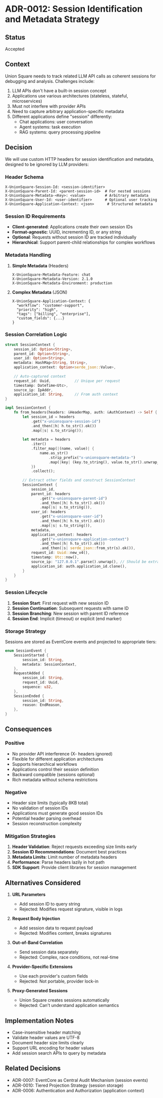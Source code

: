 # ADR-0012: Session Identification and Metadata Strategy

## Status

Accepted

## Context

Union Square needs to track related LLM API calls as coherent sessions for debugging and analysis. Challenges include:

1. LLM APIs don't have a built-in session concept
2. Applications use various architectures (stateless, stateful, microservices)
3. Must not interfere with provider APIs
4. Need to capture arbitrary application-specific metadata
5. Different applications define "session" differently:
   - Chat applications: user conversation
   - Agent systems: task execution
   - RAG systems: query processing pipeline

## Decision

We will use custom HTTP headers for session identification and metadata, designed to be ignored by LLM providers:

### Header Schema

```
X-UnionSquare-Session-Id: <session-identifier>
X-UnionSquare-Parent-Id: <parent-session-id>  # For nested sessions
X-UnionSquare-Metadata-<Key>: <value>         # Arbitrary metadata
X-UnionSquare-User-Id: <user-identifier>      # Optional user tracking
X-UnionSquare-Application-Context: <json>      # Structured metadata
```

### Session ID Requirements

- **Client-generated**: Applications create their own session IDs
- **Format-agnostic**: UUID, incrementing ID, or any string
- **Optional**: Requests without session ID are tracked individually
- **Hierarchical**: Support parent-child relationships for complex workflows

### Metadata Handling

1. **Simple Metadata** (Headers)
   ```
   X-UnionSquare-Metadata-Feature: chat
   X-UnionSquare-Metadata-Version: 2.1.0
   X-UnionSquare-Metadata-Environment: production
   ```

2. **Complex Metadata** (JSON)
   ```
   X-UnionSquare-Application-Context: {
     "workflow": "customer-support",
     "priority": "high",
     "tags": ["billing", "enterprise"],
     "custom_fields": {...}
   }
   ```

### Session Correlation Logic

```rust
struct SessionContext {
    session_id: Option<String>,
    parent_id: Option<String>,
    user_id: Option<String>,
    metadata: HashMap<String, String>,
    application_context: Option<serde_json::Value>,
    
    // Auto-captured context
    request_id: Uuid,           // Unique per request
    timestamp: DateTime<Utc>,
    source_ip: IpAddr,
    application_id: String,     // From auth context
}

impl SessionContext {
    fn from_headers(headers: &HeaderMap, auth: &AuthContext) -> Self {
        let session_id = headers
            .get("x-unionsquare-session-id")
            .and_then(|h| h.to_str().ok())
            .map(|s| s.to_string());
            
        let metadata = headers
            .iter()
            .filter_map(|(name, value)| {
                name.as_str()
                    .strip_prefix("x-unionsquare-metadata-")
                    .map(|key| (key.to_string(), value.to_str().unwrap_or("").to_string()))
            })
            .collect();
            
        // Extract other fields and construct SessionContext
        SessionContext {
            session_id,
            parent_id: headers
                .get("x-unionsquare-parent-id")
                .and_then(|h| h.to_str().ok())
                .map(|s| s.to_string()),
            user_id: headers
                .get("x-unionsquare-user-id")
                .and_then(|h| h.to_str().ok())
                .map(|s| s.to_string()),
            metadata,
            application_context: headers
                .get("x-unionsquare-application-context")
                .and_then(|h| h.to_str().ok())
                .and_then(|s| serde_json::from_str(s).ok()),
            request_id: Uuid::new_v4(),
            timestamp: Utc::now(),
            source_ip: "127.0.0.1".parse().unwrap(), // Should be extracted from request
            application_id: auth.application_id.clone(),
        }
    }
}
```

### Session Lifecycle

1. **Session Start**: First request with new session ID
2. **Session Continuation**: Subsequent requests with same ID
3. **Session Branching**: New session with parent ID reference
4. **Session End**: Implicit (timeout) or explicit (end marker)

### Storage Strategy

Sessions are stored as EventCore events and projected to appropriate tiers:

```rust
enum SessionEvent {
    SessionStarted {
        session_id: String,
        metadata: SessionContext,
    },
    RequestAdded {
        session_id: String,
        request_id: Uuid,
        sequence: u32,
    },
    SessionEnded {
        session_id: String,
        reason: EndReason,
    },
}
```

## Consequences

### Positive

- No provider API interference (X- headers ignored)
- Flexible for different application architectures
- Supports hierarchical workflows
- Applications control their session definition
- Backward compatible (sessions optional)
- Rich metadata without schema restrictions

### Negative

- Header size limits (typically 8KB total)
- No validation of session IDs
- Applications must generate good session IDs
- Potential header parsing overhead
- Session reconstruction complexity

### Mitigation Strategies

1. **Header Validation**: Reject requests exceeding size limits early
2. **Session ID Recommendations**: Document best practices
3. **Metadata Limits**: Limit number of metadata headers
4. **Performance**: Parse headers lazily in hot path
5. **SDK Support**: Provide client libraries for session management

## Alternatives Considered

1. **URL Parameters**
   - Add session ID to query string
   - Rejected: Modifies request signature, visible in logs

2. **Request Body Injection**
   - Add session data to request payload
   - Rejected: Modifies content, breaks signatures

3. **Out-of-Band Correlation**
   - Send session data separately
   - Rejected: Complex, race conditions, not real-time

4. **Provider-Specific Extensions**
   - Use each provider's custom fields
   - Rejected: Not portable, provider lock-in

5. **Proxy-Generated Sessions**
   - Union Square creates sessions automatically
   - Rejected: Can't understand application semantics

## Implementation Notes

- Case-insensitive header matching
- Validate header values are UTF-8
- Document header size limits clearly
- Support URL encoding for header values
- Add session search APIs to query by metadata

## Related Decisions

- ADR-0007: EventCore as Central Audit Mechanism (session events)
- ADR-0010: Tiered Projection Strategy (session storage)
- ADR-0006: Authentication and Authorization (application context)